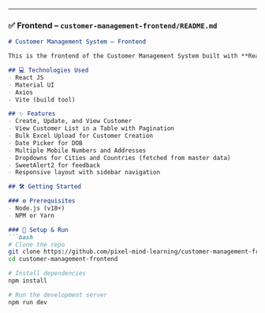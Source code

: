 
---

### ✅ **Frontend – `customer-management-frontend/README.md`**

```markdown
# Customer Management System – Frontend

This is the frontend of the Customer Management System built with **React JS** and **Material UI**.

## 💻 Technologies Used
- React JS
- Material UI
- Axios
- Vite (build tool)

## ✨ Features
- Create, Update, and View Customer
- View Customer List in a Table with Pagination
- Bulk Excel Upload for Customer Creation
- Date Picker for DOB
- Multiple Mobile Numbers and Addresses
- Dropdowns for Cities and Countries (fetched from master data)
- SweetAlert2 for feedback
- Responsive layout with sidebar navigation

## 🛠 Getting Started

### ⚙️ Prerequisites
- Node.js (v18+)
- NPM or Yarn

### 🚀 Setup & Run
```bash
# Clone the repo
git clone https://github.com/pixel-mind-learning/customer-management-frontend.git
cd customer-management-frontend

# Install dependencies
npm install

# Run the development server
npm run dev
